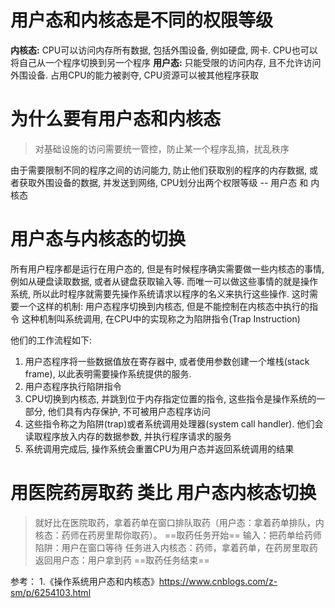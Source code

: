 # 用户态和内核态是不同的权限等级
**内核态:** CPU可以访问内存所有数据, 包括外围设备, 例如硬盘, 网卡. CPU也可以将自己从一个程序切换到另一个程序
**用户态:** 只能受限的访问内存, 且不允许访问外围设备. 占用CPU的能力被剥夺, CPU资源可以被其他程序获取
# 为什么要有用户态和内核态
> 对基础设施的访问需要统一管控，防止某一个程序乱搞，扰乱秩序

由于需要限制不同的程序之间的访问能力, 防止他们获取别的程序的内存数据, 或者获取外围设备的数据, 并发送到网络, CPU划分出两个权限等级 -- 用户态 和 内核态
# 用户态与内核态的切换
所有用户程序都是运行在用户态的, 但是有时候程序确实需要做一些内核态的事情, 例如从硬盘读取数据, 或者从键盘获取输入等. 而唯一可以做这些事情的就是操作系统, 所以此时程序就需要先操作系统请求以程序的名义来执行这些操作.
这时需要一个这样的机制: 用户态程序切换到内核态, 但是不能控制在内核态中执行的指令
这种机制叫系统调用, 在CPU中的实现称之为陷阱指令(Trap Instruction)


他们的工作流程如下:
  1. 用户态程序将一些数据值放在寄存器中, 或者使用参数创建一个堆栈(stack frame), 以此表明需要操作系统提供的服务.
  2. 用户态程序执行陷阱指令
  3. CPU切换到内核态, 并跳到位于内存指定位置的指令, 这些指令是操作系统的一部分, 他们具有内存保护, 不可被用户态程序访问
  4. 这些指令称之为陷阱(trap)或者系统调用处理器(system call handler). 他们会读取程序放入内存的数据参数, 并执行程序请求的服务
  5. 系统调用完成后, 操作系统会重置CPU为用户态并返回系统调用的结果  

# 用医院药房取药 类比 用户态内核态切换
> 就好比在医院取药，拿着药单在窗口排队取药（用户态：拿着药单排队，内核态：药师在药房里帮你取药）。
==取药任务开始==
输入：把药单给药师
陷阱：用户在窗口等待
任务进入内核态：药师，拿着药单，在药房里取药
返回用户态：用户拿到药
==取药任务结束==




参考：
1.《操作系统用户态和内核态》https://www.cnblogs.com/z-sm/p/6254103.html